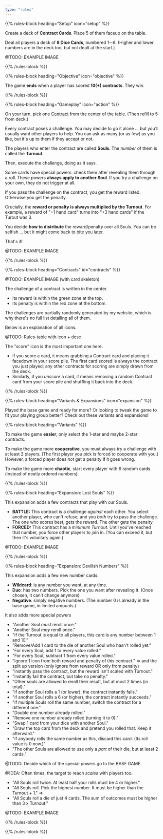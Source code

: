 ```yaml
---
type: "rules"
---
```


{{% rules-block heading="Setup" icon="setup" %}}

Create a deck of **Contract Cards**. Place 5 of them faceup on the table.

Deal all players a deck of **6 Dice Cards**, numbered 1--6. (Higher and lower numbers are in the deck too, but not dealt at the start.)

@TODO: EXAMPLE IMAGE

{{% /rules-block %}}

{{% rules-block heading="Objective" icon="objective" %}}

The game **ends** when a player has scored **10(+) contracts**. They win.

{{% /rules-block %}}

{{% rules-block heading="Gameplay" icon="action" %}}

On your turn, pick one [Contract](#contracts) from the center of the table. (Then refill to 5 from deck.)

Every contract poses a challenge. You may decide to go it alone ... but you'll usually want other players to help. You can ask as many (or as few) as you like, but it's up to them if they accept or not.

The players who enter the contract are called **Souls**. The _number_ of them is called the **Turnout**.

Then, execute the challenge, doing as it says. 

Some cards have special powers: check them after revealing them through a roll. These powers **always apply to another Soul**. If you try a challenge on your own, they do not trigger at all.

If you pass the challenge on the contract, you get the reward listed. Otherwise you get the penalty.

Crucially, the **reward or penalty is always multiplied by the Turnout**. For example, a reward of "+1 hand card" turns into "+3 hand cards" if the Turout was 3.

You decide **how to distribute** the reward/penalty over all Souls. You can be selfish ... but it might come back to bite you later.

That's it!

@TODO: EXAMPLE IMAGE

{{% /rules-block %}}

{{% rules-block heading="Contracts" id="contracts" %}}

@TODO: EXAMPLE IMAGE (with card skeleton)

The challenge of a contract is written in the center.

* Its reward is within the green zone at the top.
* Its penalty is within the red zone at the bottom.

The challenges are partially randomly generated by my website, which is why there's no full list detailing all of them.

Below is an explanation of all icons.

@TODO: Rules-table with icon + desc

The "score" icon is the most important one here. 

* If you score a card, it means grabbing a Contract card and placing it facedown in your score pile. The first card scored is always the contract you just played; any other contracts for scoring are simply drawn from the deck.
* Similarly, if you _unscore_ a card, it means removing a random Contract card from your score pile and shuffling it back into the deck.

{{% /rules-block %}}

{{% rules-block heading="Variants & Expansions" icon="expansion" %}}

Played the base game and ready for more? Or looking to tweak the game to fit your playing group better? Check out these variants and expansions!

{{% rules-block heading="Variants" %}}

To make the game **easier**, only select the 1-star and maybe 2-star contracts.

To make the game more **cooperative**, you must always try a challenge with at least 2 players. (The first player you pick is forced to cooperate with you.) However, a forced player does _not_ get a penalty if it goes wrong.

To make the game more **chaotic**, start every player with 6 random cards (instead of neatly ordered numbers).

{{% /rules-block %}}

{{% rules-block heading="Expansion: Lost Souls" %}}

This expansion adds a few contracts that play with our Souls.

* **BATTLE:** This contract is a challenge _against_ each other. You select another player, who can't refuse, and you _both_ try to pass the challenge. The one who scores best, gets the reward. The other gets the penalty.
* **FORCED:** This contract has a _minimum Turnout_. Until you've reached that number, you force other players to join in. (You can exceed it, but then it's voluntary again.)

@TODO: EXAMPLE IMAGE

{{% /rules-block %}}

{{% rules-block heading="Expansion: Devilish Numbers" %}}

This expansion adds a few new number cards.

* **Wildcard**: is any number you want, at any time.
* **Duo**: has two numbers. Pick the one you want after revealing it. (Once chosen, it can't change anymore)
* **Negative**: simply negative numbers. (The number 0 is already in the base game, in limited amounts.)

It also adds more special powers

* "Another Soul _must_ reroll once."
* "Another Soul _may_ reroll once."
* "If the Turnout is equal to all players, this card is any number between 1 and 10."
* "Remove/Add 1 card to the die of another Soul who hasn't rolled yet."
* "For every Soul, add 1 to every value rolled."
* "For every Soul, subtract 1 from every value rolled."
* "Ignore 1 icon from both reward and penalty of this contract." => and the split up version (only ignore from reward OR only from penalty)
* "Instantly pass the contract, but the reward isn't scaled with Turnout."
* "Instantly fail the contract, but take no penalty."
* "Other souls are allowed to reroll their result, but at most 2 times (in total)."
* "If another Soul rolls a 1 (or lower), the contract instantly fails."
* "If another Soul rolls a 6 (or higher), the contract instantly succeeds."
* "If multiple Souls roll the same number, switch the contract for a different one."
* "Double one number already rolled."
* "Remove one number already rolled (turning it to 0)."
* "Swap 1 card from your dice with another Soul."
* "Draw the top card from the deck and pretend you rolled that. Keep it afterward."
* "If anybody rolls the same number as this, discard this card. (Its roll value is 0 now.)"
* "The other Souls are allowed to use only a _part_ of their die, but at least 2 cards."

@TODO: Decide which of the special powers go to the BASE GAME.

@IDEA: Often times, the target to reach _scales_ with players too. 
* "All Souls roll twice. At least half your rolls must be 4 or higher."
* "All Souls roll. Pick the highest number. It must be higher than the Turnout + 1." =>
* "All Souls roll a die of just 4 cards. The sum of outcomes must be higher than 3 x Turnout."


@TODO: EXAMPLE IMAGE

{{% /rules-block %}}

{{% /rules-block %}}



